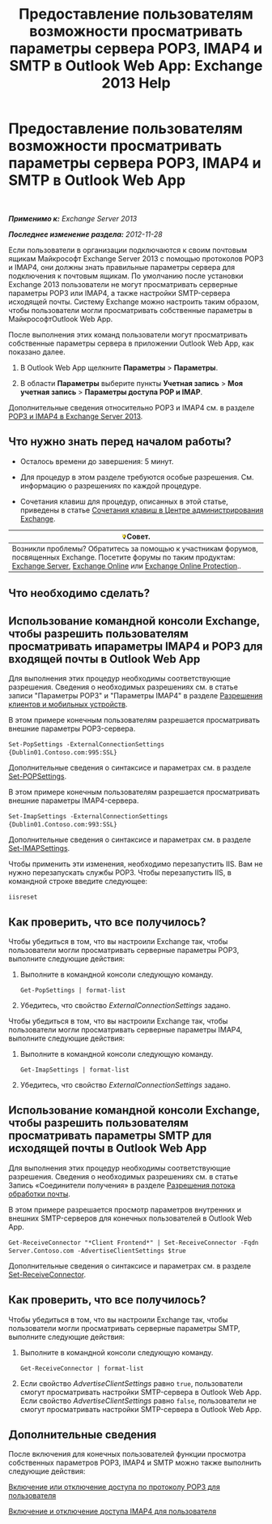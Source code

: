 ﻿---
title: 'Предоставление пользователям возможности просматривать параметры сервера POP3, IMAP4 и SMTP в Outlook Web App: Exchange 2013 Help'
TOCTitle: Предоставление пользователям возможности просматривать параметры сервера POP3, IMAP4 и SMTP в Outlook Web App
ms:assetid: bd22bf7e-3bf7-45e6-8790-919b780166f6
ms:mtpsurl: https://technet.microsoft.com/ru-ru/library/Gg298947(v=EXCHG.150)
ms:contentKeyID: 50556445
ms.date: 04/30/2018
mtps_version: v=EXCHG.150
ms.translationtype: HT
---

# Предоставление пользователям возможности просматривать параметры сервера POP3, IMAP4 и SMTP в Outlook Web App

 

_**Применимо к:** Exchange Server 2013_

_**Последнее изменение раздела:** 2012-11-28_

Если пользователи в организации подключаются к своим почтовым ящикам Майкрософт Exchange Server 2013 с помощью протоколов POP3 и IMAP4, они должны знать правильные параметры сервера для подключения к почтовым ящикам. По умолчанию после установки Exchange 2013 пользователи не могут просматривать серверные параметры POP3 или IMAP4, а также настройки SMTP-сервера исходящей почты. Систему Exchange можно настроить таким образом, чтобы пользователи могли просматривать собственные параметры в МайкрософтOutlook Web App.

После выполнения этих команд пользователи могут просматривать собственные параметры сервера в приложении Outlook Web App, как показано далее.

1.  В Outlook Web App щелкните **Параметры** \> **Параметры**.

2.  В области **Параметры** выберите пункты **Учетная запись** \> **Моя учетная запись** \> **Параметры доступа POP и IMAP**.

Дополнительные сведения относительно POP3 и IMAP4 см. в разделе [POP3 и IMAP4 в Exchange Server 2013](pop3-and-imap4-in-exchange-server-2013-exchange-2013-help.md).

## Что нужно знать перед началом работы?

  - Осталось времени до завершения: 5 минут.

  - Для процедур в этом разделе требуются особые разрешения. См. информацию о разрешениях по каждой процедуре.

  - Сочетания клавиш для процедур, описанных в этой статье, приведены в статье [Сочетания клавиш в Центре администрирования Exchange](keyboard-shortcuts-in-the-exchange-admin-center-exchange-online-protection-help.md).

<table>
<thead>
<tr class="header">
<th><img src="images/Bb124558.tip(EXCHG.150).gif" title="Совет" alt="Совет" />Совет.</th>
</tr>
</thead>
<tbody>
<tr class="odd">
<td>Возникли проблемы? Обратитесь за помощью к участникам форумов, посвященных Exchange. Посетите форумы по таким продуктам: <a href="https://go.microsoft.com/fwlink/p/?linkid=60612">Exchange Server</a>, <a href="https://go.microsoft.com/fwlink/p/?linkid=267542">Exchange Online</a> или <a href="https://go.microsoft.com/fwlink/p/?linkid=285351">Exchange Online Protection</a>..</td>
</tr>
</tbody>
</table>


## Что необходимо сделать?

## Использование командной консоли Exchange, чтобы разрешить пользователям просматривать ипараметры IMAP4 и POP3 для входящей почты в Outlook Web App

Для выполнения этих процедур необходимы соответствующие разрешения. Сведения о необходимых разрешениях см. в статье записи "Параметры POP3" и "Параметры IMAP4" в разделе [Разрешения клиентов и мобильных устройств](clients-and-mobile-devices-permissions-exchange-2013-help.md).

В этом примере конечным пользователям разрешается просматривать внешние параметры POP3-сервера.

    Set-PopSettings -ExternalConnectionSettings {Dublin01.Contoso.com:995:SSL}

Дополнительные сведения о синтаксисе и параметрах см. в разделе [Set-POPSettings](https://technet.microsoft.com/ru-ru/library/aa997154\(v=exchg.150\)).

В этом примере конечным пользователям разрешается просматривать внешние параметры IMAP4-сервера.

    Set-ImapSettings -ExternalConnectionSettings {Dublin01.Contoso.com:993:SSL}

Дополнительные сведения о синтаксисе и параметрах см. в разделе [Set-IMAPSettings](https://technet.microsoft.com/ru-ru/library/aa998252\(v=exchg.150\)).

Чтобы применить эти изменения, необходимо перезапустить IIS. Вам не нужно перезапускать службы POP3. Чтобы перезапустить IIS, в командной строке введите следующее:

    iisreset

## Как проверить, что все получилось?

Чтобы убедиться в том, что вы настроили Exchange так, чтобы пользователи могли просматривать серверные параметры POP3, выполните следующие действия:

1.  Выполните в командной консоли следующую команду.
    
        Get-PopSettings | format-list

2.  Убедитесь, что свойство *ExternalConnectionSettings* задано.

Чтобы убедиться в том, что вы настроили Exchange так, чтобы пользователи могли просматривать серверные параметры IMAP4, выполните следующие действия:

1.  Выполните в командной консоли следующую команду.
    
        Get-ImapSettings | format-list

2.  Убедитесь, что свойство *ExternalConnectionSettings* задано.

## Использование командной консоли Exchange, чтобы разрешить пользователям просматривать параметры SMTP для исходящей почты в Outlook Web App

Для выполнения этих процедур необходимы соответствующие разрешения. Сведения о необходимых разрешениях см. в статье Запись «Соединители получения» в разделе [Разрешения потока обработки почты](mail-flow-permissions-exchange-2013-help.md).

В этом примере разрешается просмотр параметров внутренних и внешних SMTP-серверов для конечных пользователей в Outlook Web App.

    Get-ReceiveConnector "*Client Frontend*" | Set-ReceiveConnector -Fqdn Server.Contoso.com -AdvertiseClientSettings $true 

Дополнительные сведения о синтаксисе и параметрах см. в разделе [Set-ReceiveConnector](https://technet.microsoft.com/ru-ru/library/bb125140\(v=exchg.150\)).

## Как проверить, что все получилось?

Чтобы убедиться в том, что вы настроили Exchange так, чтобы пользователи могли просматривать серверные параметры SMTP, выполните следующие действия:

1.  Выполните в командной консоли следующую команду.
    
        Get-ReceiveConnector | format-list

2.  Если свойство *AdvertiseClientSettings* равно `true`, пользователи смогут просматривать настройки SMTP-сервера в Outlook Web App. Если свойство *AdvertiseClientSettings* равно `false`, пользователи не смогут просматривать настройки SMTP-сервера в Outlook Web App.

## Дополнительные сведения

После включения для конечных пользователей функции просмотра собственных параметров POP3, IMAP4 и SMTP можно также выполнить следующие действия:

[Включение или отключение доступа по протоколу POP3 для пользователя](enable-or-disable-pop3-access-for-a-user-exchange-2013-help.md)

[Включение и отключение доступа IMAP4 для пользователя](enable-or-disable-imap4-access-for-a-user-exchange-2013-help.md)

